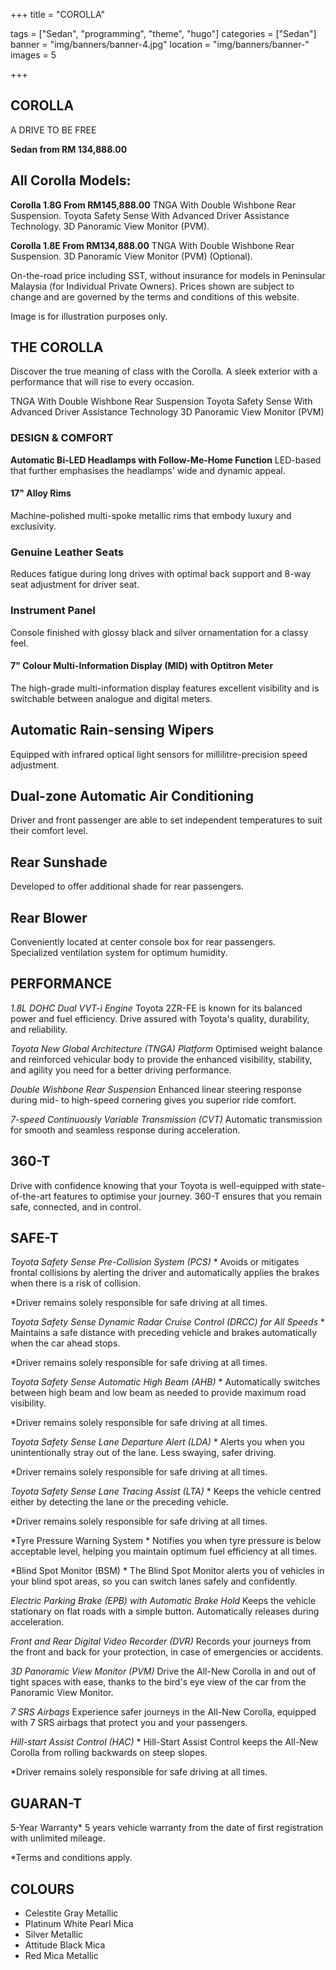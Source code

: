 +++
title = "COROLLA"

tags = ["Sedan", "programming", "theme", "hugo"]
categories = ["Sedan"]
banner = "img/banners/banner-4.jpg"
location = "img/banners/banner-"
images = 5


+++
## COROLLA

A DRIVE TO BE FREE

**Sedan from RM 134,888.00**

## All Corolla Models:

**Corolla 1.8G  From RM145,888.00**
TNGA With Double Wishbone Rear Suspension.
Toyota Safety Sense With Advanced Driver Assistance Technology.
3D Panoramic View Monitor (PVM).

**Corolla 1.8E  From RM134,888.00**
TNGA With Double Wishbone Rear Suspension.
3D Panoramic View Monitor (PVM) (Optional).

On-the-road price including SST, without insurance for models in Peninsular Malaysia (for Individual Private Owners).
Prices shown are subject to change and are governed by the terms and conditions of this website.

Image is for illustration purposes only.
 
## THE COROLLA
Discover the true meaning of class with the Corolla. A sleek exterior with a performance that will rise to every occasion.

TNGA With Double Wishbone Rear Suspension
Toyota Safety Sense With Advanced Driver Assistance Technology
3D Panoramic View Monitor (PVM)

### DESIGN & COMFORT
**Automatic Bi-LED Headlamps with Follow-Me-Home Function**
LED-based that further emphasises the headlamps' wide and dynamic appeal.

#### 17" Alloy Rims
Machine-polished multi-spoke metallic rims that embody luxury and exclusivity.

### Genuine Leather Seats
Reduces fatigue during long drives with optimal back support and 8-way seat adjustment for driver seat.

### Instrument Panel
Console finished with glossy black and silver ornamentation for a classy feel.

#### 7" Colour Multi-Information Display (MID) with Optitron Meter
The high-grade multi-information display features excellent visibility and is switchable between analogue and digital meters.

## Automatic Rain-sensing Wipers
Equipped with infrared optical light sensors for millilitre-precision speed adjustment.

## Dual-zone Automatic Air Conditioning
Driver and front passenger are able to set independent temperatures to suit their comfort level.

## Rear Sunshade
Developed to offer additional shade for rear passengers.

## Rear Blower
Conveniently located at center console box for rear passengers. Specialized ventilation system for optimum humidity.

## PERFORMANCE
*1.8L DOHC Dual VVT-i Engine*
Toyota 2ZR-FE is known for its balanced power and fuel efficiency. Drive assured with Toyota's quality, durability, and reliability.

*Toyota New Global Architecture (TNGA) Platform*
Optimised weight balance and reinforced vehicular body to provide the enhanced visibility, stability, and agility you need for a better driving performance.

*Double Wishbone Rear Suspension*
Enhanced linear steering response during mid- to high-speed cornering gives you superior ride comfort.

*7-speed Continuously Variable Transmission (CVT)*
Automatic transmission for smooth and seamless response during acceleration.

## 360-T
Drive with confidence knowing that your Toyota is well-equipped with state-of-the-art features to optimise your journey. 360-T ensures that you remain safe, connected, and in control.

## SAFE-T
*Toyota Safety Sense
Pre-Collision System (PCS)* *
Avoids or mitigates frontal collisions by alerting the driver and automatically applies the brakes when there is a risk of collision.

*Driver remains solely responsible for safe driving at all times.

*Toyota Safety Sense
Dynamic Radar Cruise Control (DRCC) for All Speeds* *
Maintains a safe distance with preceding vehicle and brakes automatically when the car ahead stops.

*Driver remains solely responsible for safe driving at all times.

*Toyota Safety Sense
Automatic High Beam (AHB)* *
Automatically switches between high beam and low beam as needed to provide maximum road visibility.

*Driver remains solely responsible for safe driving at all times.

*Toyota Safety Sense
Lane Departure Alert (LDA)* *
Alerts you when you unintentionally stray out of the lane. Less swaying, safer driving.

*Driver remains solely responsible for safe driving at all times.

*Toyota Safety Sense
Lane Tracing Assist (LTA)* *
Keeps the vehicle centred either by detecting the lane or the preceding vehicle.

*Driver remains solely responsible for safe driving at all times.

*Tyre Pressure Warning System *
Notifies you when tyre pressure is below acceptable level, helping you maintain optimum fuel efficiency at all times.

*Blind Spot Monitor (BSM) *
The Blind Spot Monitor alerts you of vehicles in your blind spot areas, so you can switch lanes safely and confidently.

*Electric Parking Brake (EPB) with Automatic Brake Hold*
Keeps the vehicle stationary on flat roads with a simple button. Automatically releases during acceleration.

*Front and Rear Digital Video Recorder (DVR)*
Records your journeys from the front and back for your protection, in case of emergencies or accidents.

*3D Panoramic View Monitor (PVM)*
Drive the All-New Corolla in and out of tight spaces with ease, thanks to the bird's eye view of the car from the Panoramic View Monitor.

*7 SRS Airbags*
Experience safer journeys in the All-New Corolla, equipped with 7 SRS airbags that protect you and your passengers.

*Hill-start Assist Control (HAC)* *
Hill-Start Assist Control keeps the All-New Corolla from rolling backwards on steep slopes.

*Driver remains solely responsible for safe driving at all times.

## GUARAN-T
5-Year Warranty*
5 years vehicle warranty from the date of first registration with unlimited mileage.

*Terms and conditions apply.

## COLOURS
- Celestite Gray Metallic
- Platinum White Pearl Mica
- Silver Metallic
- Attitude Black Mica
- Red Mica Metallic
